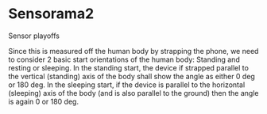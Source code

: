 # Sensorama2
Sensor playoffs

Since this is measured off the human body by strapping the phone, we need to consider 2 basic start orientations of the human body: Standing and resting or sleeping.
In the standing start, the device if strapped parallel to the vertical (standing) axis of the body shall show the angle as either 0 deg or 180 deg. In the sleeping
start, if the device is parallel to the horizontal (sleeping) axis of the body (and is also parallel to the ground) then the angle is again 0 or 180 deg.
